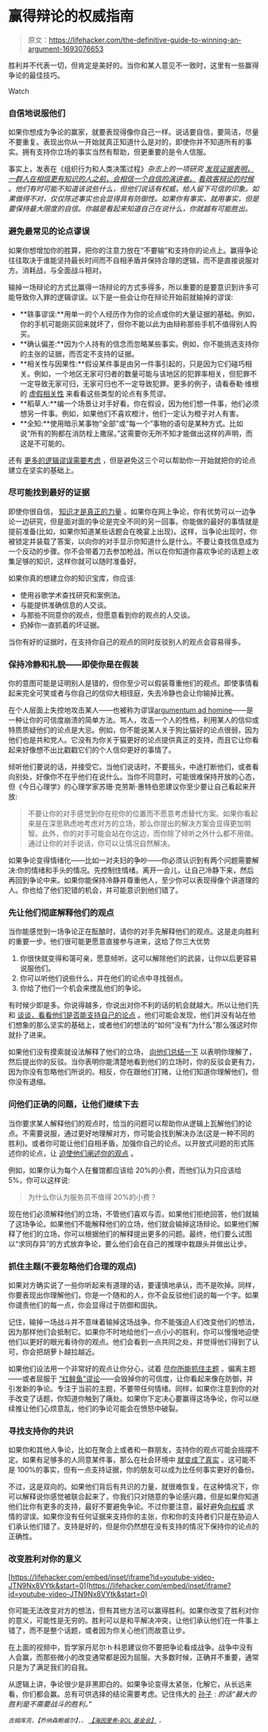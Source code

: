 # 赢得辩论的权威指南

> 原文：<https://lifehacker.com/the-definitive-guide-to-winning-an-argument-1693076653>

胜利并不代表一切，但肯定是美好的。当你和某人意见不一致时，这里有一些赢得争论的最佳技巧。

Watch

### 自信地说服他们

如果你想成为争论的赢家，就要表现得像你自己一样。说话要自信，要简洁，尽量不要重复。表现出你从一开始就真正知道什么是对的，即使你并不知道所有的事实。拥有支持你立场的事实当然有帮助，但更重要的是令人信服。

事实上，发表在《组织行为和人类决策过程》*杂志上的一项研究 [发现证据表明，一群人在相信更有知识的人之前，会相信一个自信的演讲者。](http://www.sciencedirect.com/science/article/pii/S0749597813000745) [看政客辩论的时候](https://lifehacker.com/how-to-prime-your-bs-detection-skills-before-the-presid-5948535) 。他们有时可能不知道该说些什么，但他们说话有权威，给人留下可信的印象。如果做得不对，仅仅陈述事实也会显得具有防御性。如果你有事实，就用事实，但是要保持最大限度的自信。你越是看起来知道自己在说什么，你就越有可能胜出。*

### 避免最常见的论点谬误

如果你想增加你的胜算，把你的注意力放在“不要输”和支持你的论点上。赢得争论往往取决于谁能坚持最长时间而不自相矛盾并保持合理的逻辑，而不是直接说服对方。消耗战，与全面战斗相对。

输掉一场辩论的方式比赢得一场辩论的方式多得多，所以重要的是要意识到许多可能导致你入罪的逻辑谬误。以下是一些会让你在辩论开始前就输掉的谬误:

*   **轶事谬误:**用单一的个人经历作为你的论点或你的大量证据的基础。例如，你的手机可能刚买回来就坏了，但你不能以此为由辩称那些手机不值得别人购买。
*   **确认偏差:**因为个人持有的信念而忽略某些事实。例如，你不能挑选支持你的主张的证据，而否定不支持的证据。
*   **相关性与因果性:**假设某件事是由另一件事引起的，只是因为它们碰巧相关。例如，一个地区无家可归者的数量可能与该地区的犯罪率相关，但犯罪不一定导致无家可归，无家可归也不一定导致犯罪。更多的例子，请看泰勒·维根的 [虚假相关性](http://www.tylervigen.com/) 来看看这些类型的论点有多荒谬。
*   **稻草人:**编一个场景让对手好看。你在假设，因为他们想一件事，他们必须想另一件事。例如，如果他们不喜欢橙汁，他们一定认为橙子对人有害。
*   **全知:**使用暗示某事物“全部”或“每一个”事物的语句是某种方式。比如说“所有的狗都在消防栓上撒尿。”这需要你无所不知才能做出这样的声明，而这是不可能的。

还有 [更多的逻辑谬误需要考虑](https://lifehacker.com/the-30-most-common-ways-you-can-lose-an-argument-1683823576) ，但是避免这三个可以帮助你一开始就把你的论点建立在坚实的基础上。

### 尽可能找到最好的证据

即使你很自信， [知识才是真正的力量](https://lifehacker.com/how-to-find-evidence-to-support-any-argument-1454627815) 。如果你在网上争论，你有优势可以一边争论一边研究，但是面对面的争论是完全不同的另一回事。你能做的最好的事情就是提前准备(比如，如果你知道某些话题会在晚宴上出现)。这样，当争论出现时，你被锁定并装载了答案，以向你的对手显示你知道什么是什么。不要让查找信息成为一个反动的步骤。你不会带着刀去参加枪战，所以在你知道你喜欢争论的话题上收集足够的知识，这样你就可以随时准备好。

如果你真的想建立你的知识宝库，你应该:

*   使用谷歌学术查找研究和案例法。
*   与能提供准确信息的人交谈。
*   与那些不同意你的观点，但愿意看到你的观点的人交谈。
*   扔掉你一直抓着的坏证据。

当你有好的证据时，在支持你自己的观点的同时反驳别人的观点会容易得多。

### 保持冷静和礼貌——即使你是在假装

你的意图可能是证明别人是错的，但你至少可以假装尊重他们的观点。即使事情看起来完全可笑或者与你自己的信仰大相径庭，失去冷静也会让你输掉比赛。

在个人层面上失控地攻击某人——也被称为谬误[argumentum ad homine](http://en.wikipedia.org/wiki/Ad_hominem)——是一种让你的可信度崩溃的简单方法。骂人，攻击一个人的性格，利用某人的信仰或特质质疑他们的论点是大忌。例如，你不能说某人关于狗比猫好的论点很弱，因为他们也是共和党人。它没有为你关于猫更好的论点提供真正的支持，而且它让你看起来好像想不出比戳戳它们的个人信仰更好的事情了。

倾听他们要说的话，并接受它。当他们说话时，不要摇头，中途打断他们，或者看向别处，好像你不在乎他们在说什么。当你不同意时，可能很难保持开放的心态，但《今日心理学》的心理学家苏珊·克劳斯·惠特伯恩建议你至少要让自己看起来开放:

> 不要让你的对手感觉到你在挖你的位置而不愿意考虑替代方案。如果你看起来是在深思熟虑地考虑对方的立场，那么你提出的解决方案会显得更加明智。此外，你的对手可能会站在你这边，而你除了倾听之外什么都不用做。通过让你的对手说话，你可以让情况自然解决。

如果争论变得情绪化——比如一对夫妇的争吵——你必须认识到有两个问题需要解决:你的情绪和手头的情况。先控制住情绪。离开一会儿，让自己冷静下来，然后再回到争论中来。如果你能保持冷静并尊重他人，至少你可以表现得像个讲道理的人。你也给了他们犯错的机会，并可能意识到他们错了。

### **先让他们彻底解释他们的观点**

当你能感觉到一场争论正在酝酿时，请你的对手先解释他们的观点。这是走向胜利的重要一步。他们很可能更愿意直接参与进来，这给了你三大优势

1.  你很快就变得和蔼可亲，愿意倾听。这可以解除他们的武装，让你以后更容易说服他们。
2.  你可以听他们说些什么，并在他们的论点中寻找弱点。
3.  你给了他们一个机会来搅乱他们的争论。

有时候少即是多。你说得越多，你说出对你不利的话的机会就越大。所以让他们先和 [谈谈，看看他们是否能支持自己的论点](https://lifehacker.com/win-an-argument-by-asking-the-other-person-to-outline-a-1582077330) 。他们可能会发现，他们并没有站在他们想象的那么坚实的基础上，或者他们的想法的“如何”没有“为什么”那么强这时你就扑了进来。

如果他们没有摸索就设法解释了他们的立场， [向他们总结一下](http://lifehacker.com/utilize-the-steel-man-tactic-to-argue-more-effectivel-1632402742) 以表明你理解了，然后提出你的反驳。当你表明你能清楚地看到他们的立场时，你的反驳会更有力，因为你没有忽略他们所说的。相反，你在跟他们打赌，让他们知道你理解他们，但你没有退缩。

### **问他们正确的问题，让他们继续下去**

当你要求某人解释他们的观点时，恰当的问题可以帮助你从逻辑上瓦解他们的论点。不需要说服，通过更好地理解对方，你可能会找到解决办法(这是一种不同的胜利)。或者你可能让他们自相矛盾，加强你自己的论点。以开放式问题的形式陈述你的论点，让 [迫使他们阐述你的观点](http://lifehacker.com/use-the-socratic-method-to-easily-win-arguments-5976891) 。

例如，如果你认为每个人在餐馆都应该给 20%的小费，而他们认为只应该给 5%，你可以这样说:

> 为什么你认为服务员不值得 20%的小费？

现在他们必须解释他们的立场，不管他们喜欢与否。如果他们拒绝回答，他们就输了这场争论。如果他们不能解释他们的立场，他们就会输掉这场辩论。如果他们解释了他们的立场，你可以根据他们的解释提出更多的问题。最终，他们要么试图以“求同存异”的方式放弃争论，要么他们会在自己的推理中栽跟头并做出让步。

### 抓住主题(不要忽略他们合理的观点)

如果对方确实说了一些你听起来有道理的话，要谨慎地承认，而不是吹掉。同样，你要表现出你理解他们，你是一个随和的人，你不会反驳他们说的每一个字。如果你谴责他们的每一点，你会显得过于防御和固执。

记住，输掉一场战斗并不意味着输掉这场战争。你不能强迫人们改变他们的想法，因为那样他们会抵制它。如果你不时地给他们一点小小的胜利，你可以慢慢地迫使他们以更好的眼光看待你的观点。他们会看到一点共同之处，并觉得他们得到了认可，你会把胡萝卜越拉越近。

如果他们设法用一个非常好的观点让你分心，试着 [尽你所能抓住主题](http://lifehacker.com/how-to-argue-properly-5740010) 。偏离主题——或者屈服于 [“红鲱鱼”谬论](http://en.wikipedia.org/wiki/Red_herring)——会毁掉你的可信度，让你看起来像在防御，并引发新的争论。专注于当前的主题，不要带任何情绪。同样，如果你注意到你的对手改变了话题，你知道你触到了痛处。如果你下定决心要赢得这场争论，你可以继续推让他们心烦意乱，他们的争论可能会在愤怒中破裂。

### **寻找支持你的共识**

如果你和其他人争论，比如在聚会上或者和一群朋友，支持你的观点可能会摇摆不定。如果有足够多的人同意某件事，那么在社会环境中 [就变成了真实](https://lifehacker.com/can-rational-arguments-actually-change-peoples-minds-1590008558) 。这可能不是 100%的事实，但有一点支持证据，你的朋友可以成为比任何事实更好的备份。

不过，这是双向的。如果他们背后有共识的力量，就很难恢复。在这种情况下，你可以解释说你感觉被联合起来了，你我们只对随意的争论感兴趣，但是如果你知道他们比你有更多的支持，最好不要避免争论。不过你要注意，最好避免[向权威](https://yourlogicalfallacyis.com/appeal-to-authority) 求情的谬误。如果你没有任何证据来支持你的主张，你和你的支持者们只是在胁迫人们承认他们错了。支持是好的，但是你仍然想在没有支持的情况下保持你的论点的正确性。

### **改变胜利对你的意义**

 [https://lifehacker.com/embed/inset/iframe?id=youtube-video-JTN9Nx8VYtk&start=0](https://lifehacker.com/embed/inset/iframe?id=youtube-video-JTN9Nx8VYtk&start=0) 

你可能无法改变对方的想法，但有其他方法可以赢得胜利。如果你改变了胜利对你的意义，可能性是无穷的。胜利可以是和平解决冲突，让他们承认他们在一件事上错了，而不是整个话题，或者因为你关心他们而故意让步。

在上面的视频中，哲学家丹尼尔·h·科恩建议你不要把争论看成战争。战争中没有人会赢，而那些微小的改变通常都是因为屈服。大多数时候，正确并不重要，通常只是为了满足我们的自我。

从逻辑上讲，争论很少是非黑即白的。如果争论变得太紧张，化解它，从长远来看，你们都会赢。总有可供选择的结论需要考虑。记住伟大的 [孙子](http://en.wikipedia.org/wiki/Sun_Tzu) : *的话“最大的胜利是不需要战斗的胜利。”*

<small>*吉姆库克、*</small><small>*【乔纳森鲍威尔】*</small><small>*，，*</small> [<small>*【海因里希-BOL 基金会】*</small>](https://www.flickr.com/photos/boellstiftung/14271185588) <small>*，*</small>